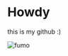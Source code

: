 # Howdy
this is my github :)

![fumo](https://media1.tenor.com/m/SEk0JfR7b5oAAAAd/fumo-touhou-fumo.gif)
